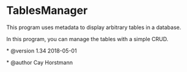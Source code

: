 # TablesManager
This program uses metadata to display arbitrary tables in a database. 
<p>In this program, you can manage the tables with a simple CRUD.
<p> * @version 1.34 2018-05-01
<p> * @author Cay Horstmann
